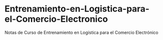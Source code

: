 # Entrenamiento-en-Logistica-para-el-Comercio-Electronico
Notas de Curso de Entrenamiento en Logística para el Comercio Electrónico
